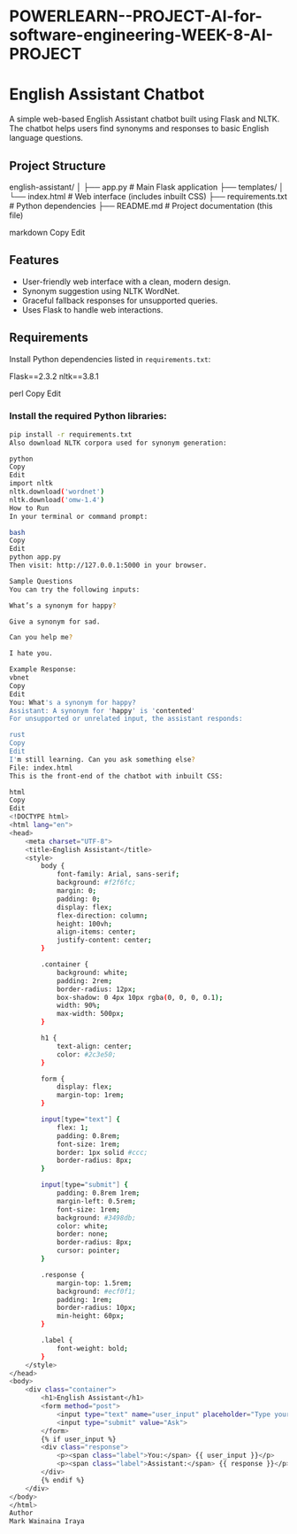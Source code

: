 # POWERLEARN--PROJECT-AI-for-software-engineering-WEEK-8-AI-PROJECT

# English Assistant Chatbot

A simple web-based English Assistant chatbot built using Flask and NLTK. The chatbot helps users find synonyms and responses to basic English language questions.

## Project Structure

english-assistant/
│
├── app.py # Main Flask application
├── templates/
│ └── index.html # Web interface (includes inbuilt CSS)
├── requirements.txt # Python dependencies
├── README.md # Project documentation (this file)

markdown
Copy
Edit

## Features

- User-friendly web interface with a clean, modern design.
- Synonym suggestion using NLTK WordNet.
- Graceful fallback responses for unsupported queries.
- Uses Flask to handle web interactions.

## Requirements

Install Python dependencies listed in `requirements.txt`:

Flask==2.3.2
nltk==3.8.1

perl
Copy
Edit

### Install the required Python libraries:

```bash
pip install -r requirements.txt
Also download NLTK corpora used for synonym generation:

python
Copy
Edit
import nltk
nltk.download('wordnet')
nltk.download('omw-1.4')
How to Run
In your terminal or command prompt:

bash
Copy
Edit
python app.py
Then visit: http://127.0.0.1:5000 in your browser.

Sample Questions
You can try the following inputs:

What’s a synonym for happy?

Give a synonym for sad.

Can you help me?

I hate you.

Example Response:
vbnet
Copy
Edit
You: What's a synonym for happy?
Assistant: A synonym for 'happy' is 'contented'
For unsupported or unrelated input, the assistant responds:

rust
Copy
Edit
I'm still learning. Can you ask something else?
File: index.html
This is the front-end of the chatbot with inbuilt CSS:

html
Copy
Edit
<!DOCTYPE html>
<html lang="en">
<head>
    <meta charset="UTF-8">
    <title>English Assistant</title>
    <style>
        body {
            font-family: Arial, sans-serif;
            background: #f2f6fc;
            margin: 0;
            padding: 0;
            display: flex;
            flex-direction: column;
            height: 100vh;
            align-items: center;
            justify-content: center;
        }

        .container {
            background: white;
            padding: 2rem;
            border-radius: 12px;
            box-shadow: 0 4px 10px rgba(0, 0, 0, 0.1);
            width: 90%;
            max-width: 500px;
        }

        h1 {
            text-align: center;
            color: #2c3e50;
        }

        form {
            display: flex;
            margin-top: 1rem;
        }

        input[type="text"] {
            flex: 1;
            padding: 0.8rem;
            font-size: 1rem;
            border: 1px solid #ccc;
            border-radius: 8px;
        }

        input[type="submit"] {
            padding: 0.8rem 1rem;
            margin-left: 0.5rem;
            font-size: 1rem;
            background: #3498db;
            color: white;
            border: none;
            border-radius: 8px;
            cursor: pointer;
        }

        .response {
            margin-top: 1.5rem;
            background: #ecf0f1;
            padding: 1rem;
            border-radius: 10px;
            min-height: 60px;
        }

        .label {
            font-weight: bold;
        }
    </style>
</head>
<body>
    <div class="container">
        <h1>English Assistant</h1>
        <form method="post">
            <input type="text" name="user_input" placeholder="Type your question..." required>
            <input type="submit" value="Ask">
        </form>
        {% if user_input %}
        <div class="response">
            <p><span class="label">You:</span> {{ user_input }}</p>
            <p><span class="label">Assistant:</span> {{ response }}</p>
        </div>
        {% endif %}
    </div>
</body>
</html>
Author
Mark Wainaina Iraya



